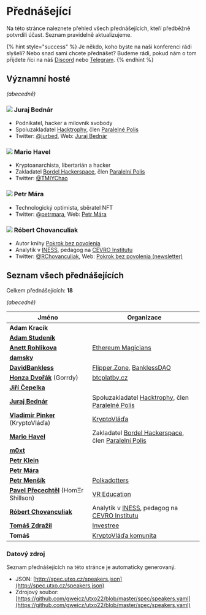 # Přednášející

Na této stránce naleznete přehled všech přednášejících, kteří předběžně potvrdili účast. Seznam pravidelně aktualizujeme.

{% hint style="success" %}
Je někdo, koho byste na naši konferenci rádi slyšeli? Nebo snad sami chcete přednášet? Budeme rádi, pokud nám o tom přijdete říci na náš [Discord](https://discord.gg/5k9dEtVhnv) nebo [Telegram](https://t.me/utxocz).
{% endhint %}

## Významní hosté

_(abecedně)_

### ![](https://spec.utxo.cz/photos/speakers/juraj-bednar-sm.png) Juraj Bednár

* Podnikatel, hacker a milovník svobody
* Spoluzakladatel [Hacktrophy](https://hacktrophy.com/sk/), člen [Paralelné Polis](https://paralelnapolis.sk/)
* Twitter: [@jurbed](https://twitter.com/jurbed), Web: [Juraj Bednár](https://juraj.bednar.io/)

### ![](https://spec.utxo.cz/photos/speakers/mario-havel-sm.png) Mario Havel

* Kryptoanarchista, libertarián a hacker
* Zakladatel [Bordel Hackerspace](https://bordel.paralelnipolis.cz/#/), člen [Paralelní Polis](https://www.paralelnipolis.cz/)
* Twitter: [@TMIYChao](https://twitter.com/TMIYChao)

### ![](https://spec.utxo.cz/photos/speakers/petr-mara-sm.png) Petr Mára

* Technologický optimista, sběratel NFT
* Twitter: [@petrmara](https://twitter.com/petrmara), Web: [Petr Mára](https://www.petrmara.com/)

### ![](https://spec.utxo.cz/photos/speakers/robert-chovanculiak-sm.png) Róbert Chovanculiak

* Autor knihy [Pokrok bez povolenia](https://libinst.cz/produkt/pokrok-bez-povolenia/)
* Analytik v [INESS](https://www.iness.sk), pedagog na [CEVRO Institutu](https://www.cevroinstitut.cz/cs/pedagog/ing-robert-chovanculiak-ph-d/)
* Twitter: [@RChovanculiak](https://twitter.com/RChovanculiak), Web: [Pokrok bez povolenia (newsletter)](https://robertchovanculiak.substack.com/)

## Seznam všech přednášejících

Celkem přednášejících: **18**

_(abecedně)_

| Jméno                                                                      | Organizace                                                                                                                                    |
| -------------------------------------------------------------------------- | --------------------------------------------------------------------------------------------------------------------------------------------- |
| **Adam Kracík**                                                            |                                                                                                                                               |
| **[Adam Studeník](https://twitter.com/adamstudenik)**                      |                                                                                                                                               |
| **[Anett Rohlikova](https://twitter.com/anettrolikova)**                   | [Ethereum Magicians](https://ethereum-magicians.org/)                                                                                         |
| **[damsky](https://twitter.com/CryptoDamSky)**                             |                                                                                                                                               |
| **[DavidBankless](https://twitter.com/davidbankless)**                     | [Flipper.Zone](https://twitter.com/flipperzonenft), [BanklessDAO](https://www.bankless.community)                                             |
| **[Honza Dvořák](https://twitter.com/_Honza_Dvorak)** (Gorrdy)             | [btcplatby.cz](https://btcplatby.cz)                                                                                                          |
| **[Jiří Čepelka](https://twitter.com/JiriCepelka)**                        |                                                                                                                                               |
| **[Juraj Bednár](https://twitter.com/jurbed)**                             | Spoluzakladatel [Hacktrophy](https://hacktrophy.com/sk/), člen [Paralelné Polis](https://paralelnapolis.sk/)                                  |
| **[Vladimír Pinker](https://twitter.com/KryptoVlada)** (KryptoVláďa)       | [KryptoVláďa](https://www.kryptovlada.win)                                                                                                    |
| **[Mario Havel](https://twitter.com/TMIYChao)**                            | Zakladatel [Bordel Hackerspace](https://bordel.paralelnipolis.cz/#/), člen [Paralelní Polis](https://www.paralelnipolis.cz/)                  |
| **[m0xt](https://twitter.com/m0xt_)**                                      |                                                                                                                                               |
| **[Petr Klein](https://twitter.com/kleinpetr_com)**                        |                                                                                                                                               |
| **[Petr Mára](https://twitter.com/petrmara)**                              |                                                                                                                                               |
| **[Petr Menšík](https://twitter.com/petr_mensik)**                         | [Polkadotters](https://twitter.com/polkadotterss)                                                                                             |
| **[Pavel Přecechtěl](https://twitter.com/homershillson)** (HomΞr Shillson) | [VR Education](https://vreducation.cz)                                                                                                        |
| **[Róbert Chovanculiak](https://twitter.com/RChovanculiak)**               | Analytik v [INESS](https://www.iness.sk), pedagog na [CEVRO Institutu](https://www.cevroinstitut.cz/cs/pedagog/ing-robert-chovanculiak-ph-d/) |
| **[Tomáš Zdražil](https://twitter.com/investree_cz)**                      | [Investree](https://investree.cz)                                                                                                             |
| **Tomáš**                                                                  | [KryptoVláďa komunita](https://www.kryptovlada.win)                                                                                           |

### Datový zdroj

Seznam přednášejících na této stránce je automaticky generovaný.

* JSON: [http://spec.utxo.cz/speakers.json](http://spec.utxo.cz/speakers.json)
* Zdrojový soubor: [https://github.com/gweicz/utxo22/blob/master/spec/speakers.yaml](https://github.com/gweicz/utxo22/blob/master/spec/speakers.yaml)
